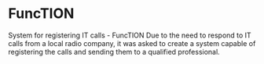 # FuncTION
System for registering IT calls - FuncTION  Due to the need to respond to IT calls from a local radio company, it was asked to create a system capable of registering the calls and sending them to a qualified professional. 

